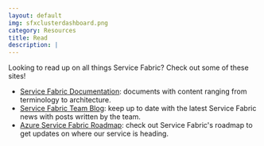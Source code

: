 ```yaml
---
layout: default
img: sfxclusterdashboard.png 
category: Resources
title: Read
description: |
---
```

  Looking to read up on all things Service Fabric? Check out some of these sites!
- [Service Fabric Documentation](https://docs.microsoft.com/en-us/azure/service-fabric/): documents with content ranging from terminology to architecture.
- [Service Fabric Team Blog](https://blogs.msdn.microsoft.com/azureservicefabric/?orderby=date): keep up to date with the latest Service Fabric news with posts written by the team.
- [Azure Service Fabric Roadmap](https://azure.microsoft.com/en-us/roadmap/?query=service+fabric/): check out Service Fabric's roadmap to get updates on where our service is heading.